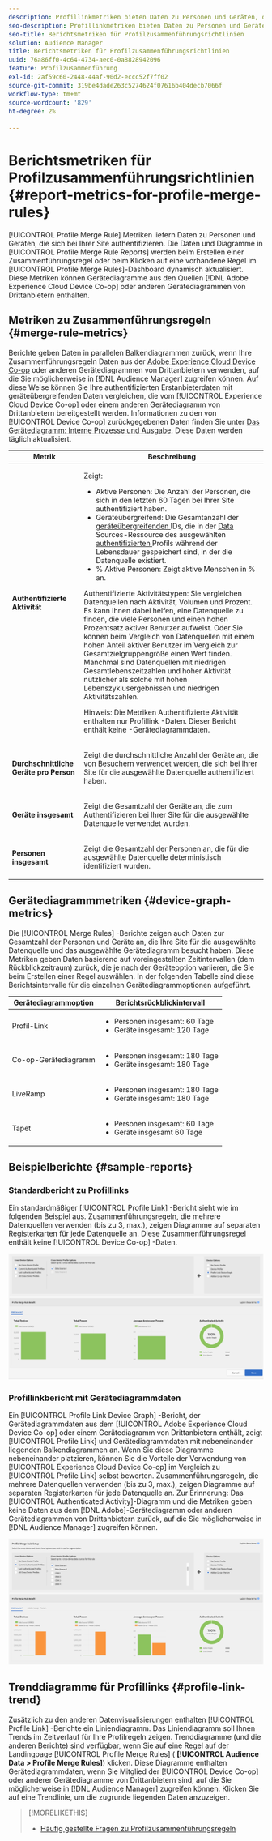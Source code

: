 ```yaml
---
description: Profillinkmetriken bieten Daten zu Personen und Geräten, die sich für Ihre Site authentifizieren. Die Daten und Diagramme im Profillink werden beim Erstellen von Zusammenführungsregeln oder beim Klicken auf eine vorhandene Regel im Dashboard Profilzusammenführungsregeln dynamisch aktualisiert. Diese Metriken können Gerätediagramme aus der Adobe Experience Cloud-Gerätekooperation oder anderen Gerätediagrammquellen von Drittanbietern enthalten.
seo-description: Profillinkmetriken bieten Daten zu Personen und Geräten, die sich für Ihre Site authentifizieren. Die Daten und Diagramme im Profillink werden beim Erstellen von Zusammenführungsregeln oder beim Klicken auf eine vorhandene Regel im Dashboard Profilzusammenführungsregeln dynamisch aktualisiert. Diese Metriken können Gerätediagramme aus der Adobe Experience Cloud-Gerätekooperation oder anderen Gerätediagrammquellen von Drittanbietern enthalten.
seo-title: Berichtsmetriken für Profilzusammenführungsrichtlinien
solution: Audience Manager
title: Berichtsmetriken für Profilzusammenführungsrichtlinien
uuid: 76a86ff0-4c64-4734-aec0-0a8828942096
feature: Profilzusammenführung
exl-id: 2af59c60-2448-44af-90d2-eccc52f7ff02
source-git-commit: 319be4dade263c5274624f07616b404decb7066f
workflow-type: tm+mt
source-wordcount: '829'
ht-degree: 2%

---
```


# Berichtsmetriken für Profilzusammenführungsrichtlinien {#report-metrics-for-profile-merge-rules}

[!UICONTROL Profile Merge Rule] Metriken liefern Daten zu Personen und Geräten, die sich bei Ihrer Site authentifizieren. Die Daten und Diagramme in [!UICONTROL Profile Merge Rule Reports] werden beim Erstellen einer Zusammenführungsregel oder beim Klicken auf eine vorhandene Regel im [!UICONTROL Profile Merge Rules]-Dashboard dynamisch aktualisiert. Diese Metriken können Gerätediagramme aus den Quellen [!DNL Adobe Experience Cloud Device Co-op] oder anderen Gerätediagrammen von Drittanbietern enthalten.

## Metriken zu Zusammenführungsregeln {#merge-rule-metrics}

Berichte geben Daten in parallelen Balkendiagrammen zurück, wenn Ihre Zusammenführungsregeln Daten aus der [Adobe Experience Cloud Device Co-op](https://experienceleague.adobe.com/docs/device-co-op/using/about/overview.html) oder anderen Gerätediagrammen von Drittanbietern verwenden, auf die Sie möglicherweise in [!DNL Audience Manager] zugreifen können. Auf diese Weise können Sie Ihre authentifizierten Erstanbieterdaten mit geräteübergreifenden Daten vergleichen, die vom [!UICONTROL Experience Cloud Device Co-op] oder einem anderen Gerätediagramm von Drittanbietern bereitgestellt werden. Informationen zu den von [!UICONTROL Device Co-op] zurückgegebenen Daten finden Sie unter [Das Gerätediagramm: Interne Prozesse und Ausgabe](https://experienceleague.adobe.com/docs/device-co-op/using/device-graph/device-graph-overview.html). Diese Daten werden täglich aktualisiert.

<table id="table_A7FB2F9804F84AC8A6DD05C0E6EE7555"> 
 <thead> 
  <tr> 
   <th colname="col1" class="entry"> Metrik </th> 
   <th colname="col2" class="entry"> Beschreibung </th> 
  </tr> 
 </thead>
 <tbody> 
  <tr> 
   <td colname="col1"> <p> <b><span class="wintitle"> Authentifizierte Aktivität</span></b> </p> </td> 
   <td colname="col2"> <p>Zeigt: </p> 
    <ul id="ul_7F7373919A4A49028EF4BF7B28D9F8E9"> 
     <li id="li_FE2F93C496D64ED8928B3E522C9585EA"> <span class="wintitle"> Aktive Personen</span>: Die Anzahl der Personen, die sich in den letzten 60 Tagen bei Ihrer Site authentifiziert haben. </li> 
     <li id="li_60CFD26EE68B442683C0ED5FED1A79C8"> <span class="wintitle"> Geräteübergreifend</span>: Die Gesamtanzahl der  <a href="merge-rules-start.md#create-data-source"> geräteübergreifenden </a> IDs, die in der  <a href="https://experienceleague.adobe.com/docs/audience-manager/user-guide/features/data-sources/manage-datasources.html"> Data </a> Sources-Ressource des ausgewählten  <a href="merge-rule-definitions.md"> authentifizierten </a> Profils während der Lebensdauer gespeichert sind, in der die Datenquelle existiert. </li> 
     <li id="li_F2F07B6A326C4A18B79A0CF2C47D9677"> <span class="wintitle"> % Aktive Personen</span>: Zeigt  <span class="wintitle"> aktive </span> Menschen in % an. </li> 
    </ul> <p> <span class="wintitle"> Authentifizierte </span> Aktivitätstypen: Sie vergleichen Datenquellen nach Aktivität, Volumen und Prozent. Es kann Ihnen dabei helfen, eine Datenquelle zu finden, die viele Personen und einen hohen Prozentsatz aktiver Benutzer aufweist. Oder Sie können beim Vergleich von Datenquellen mit einem hohen Anteil aktiver Benutzer im Vergleich zur Gesamtzielgruppengröße einen Wert finden. Manchmal sind Datenquellen mit niedrigen Gesamtlebenszeitzahlen und hoher Aktivität nützlicher als solche mit hohen Lebenszyklusergebnissen und niedrigen Aktivitätszahlen. </p> <p> <p>Hinweis: Die Metriken <span class="wintitle"> Authentifizierte Aktivität</span> enthalten nur <span class="wintitle"> Profillink</span> -Daten. Dieser Bericht enthält keine <span class="wintitle">-Gerätediagrammdaten</span>. </p> </p> </td> 
  </tr> 
  <tr> 
   <td colname="col1"> <p> <b><span class="wintitle"> Durchschnittliche Geräte pro Person</span></b> </p> </td> 
   <td colname="col2"> <p> Zeigt die durchschnittliche Anzahl der Geräte an, die von Besuchern verwendet werden, die sich bei Ihrer Site für die ausgewählte Datenquelle authentifiziert haben. </p> </td> 
  </tr> 
  <tr> 
   <td colname="col1"> <p> <b><span class="wintitle"> Geräte insgesamt</span></b> </p> </td> 
   <td colname="col2"> <p>Zeigt die Gesamtzahl der Geräte an, die zum Authentifizieren bei Ihrer Site für die ausgewählte Datenquelle verwendet wurden. </p> </td> 
  </tr> 
  <tr> 
   <td colname="col1"> <p> <b><span class="wintitle"> Personen insgesamt</span></b> </p> </td> 
   <td colname="col2"> <p>Zeigt die Gesamtzahl der Personen an, die für die ausgewählte Datenquelle deterministisch identifiziert wurden. </p> </td> 
  </tr> 
 </tbody> 
</table>

## Gerätediagrammmetriken {#device-graph-metrics}

Die [!UICONTROL Merge Rules] -Berichte zeigen auch Daten zur Gesamtzahl der Personen und Geräte an, die Ihre Site für die ausgewählte Datenquelle und das ausgewählte Gerätediagramm besucht haben. Diese Metriken geben Daten basierend auf voreingestellten Zeitintervallen (dem Rückblickzeitraum) zurück, die je nach der Geräteoption variieren, die Sie beim Erstellen einer Regel auswählen. In der folgenden Tabelle sind diese Berichtsintervalle für die einzelnen Gerätediagrammoptionen aufgeführt.

<table id="table_038983EBC71F4A55BBCA99212AC5DEE6"> 
 <thead> 
  <tr> 
   <th colname="col1" class="entry"> Gerätediagrammoption </th> 
   <th colname="col2" class="entry"> Berichtsrückblickintervall </th> 
  </tr>
 </thead>
 <tbody> 
  <tr> 
   <td colname="col1"> <p><span class="wintitle"> Profil-Link</span> </p> </td> 
   <td colname="col2"> <p> 
     <ul id="ul_B2FF2341573840549FFB96579F537082"> 
      <li id="li_B37323C2F2434F41B407500AC5C15447">Personen insgesamt: 60 Tage </li> 
      <li id="li_08D911224A60418BBB3CFB4E70CE73D4">Geräte insgesamt: 120 Tage </li> 
     </ul> </p> </td> 
  </tr> 
  <tr> 
   <td colname="col1"> <p><span class="wintitle"> Co-op-Gerätediagramm</span> </p> </td> 
   <td colname="col2"> <p> 
     <ul id="ul_64AD1DD89DF64703B70B973A463BA020"> 
      <li id="li_D7D3A3871F434CBFA71BE8929EB41648">Personen insgesamt: 180 Tage </li> 
      <li id="li_125D387986B2463EB310203CE5857EDA">Geräte insgesamt: 180 Tage </li> 
     </ul> </p> </td> 
  </tr> 
  <tr> 
   <td colname="col1"> <p><span class="wintitle"> LiveRamp</span> </p> </td> 
   <td colname="col2"> <p> 
     <ul id="ul_2772F3AD7E1440789B635794ECDE8DFB"> 
      <li id="li_1432363829D64615B1D349A3722D6268">Personen insgesamt: 180 Tage </li> 
      <li id="li_D5C0E3CE92524B54BBD36C73A326292B">Geräte insgesamt: 180 Tage </li> 
     </ul> </p> </td> 
  </tr> 
  <tr> 
   <td colname="col1"> <p><span class="wintitle"> Tapet</span> </p> </td> 
   <td colname="col2"> <p> 
     <ul id="ul_274529DB58E6442E95C6AD89BECB1362"> 
      <li id="li_67102211A72A4E47AACFE5E369793C17">Personen insgesamt: 60 Tage </li> 
      <li id="li_3E8F3DA6A7B5487895A626674DA363A5">Geräte insgesamt 60 Tage </li> 
     </ul> </p> </td> 
  </tr> 
 </tbody> 
</table>

## Beispielberichte {#sample-reports}

### Standardbericht zu Profillinks

Ein standardmäßiger [!UICONTROL Profile Link] -Bericht sieht wie im folgenden Beispiel aus. Zusammenführungsregeln, die mehrere Datenquellen verwenden (bis zu 3, max.), zeigen Diagramme auf separaten Registerkarten für jede Datenquelle an. Diese Zusammenführungsregel enthält keine [!UICONTROL Device Co-op] -Daten.

![](assets/profile-link-metrics.png)

### Profillinkbericht mit Gerätediagrammdaten

Ein [!UICONTROL Profile Link Device Graph] -Bericht, der Gerätediagrammdaten aus dem [!UICONTROL Adobe Experience Cloud Device Co-op] oder einem Gerätediagramm von Drittanbietern enthält, zeigt [!UICONTROL Profile Link] und Gerätediagrammdaten mit nebeneinander liegenden Balkendiagrammen an. Wenn Sie diese Diagramme nebeneinander platzieren, können Sie die Vorteile der Verwendung von [!UICONTROL Experience Cloud Device Co-op] im Vergleich zu [!UICONTROL Profile Link] selbst bewerten. Zusammenführungsregeln, die mehrere Datenquellen verwenden (bis zu 3, max.), zeigen Diagramme auf separaten Registerkarten für jede Datenquelle an. Zur Erinnerung: Das [!UICONTROL Authenticated Activity]-Diagramm und die Metriken geben keine Daten aus dem [!DNL Adobe]-Gerätediagramm oder anderen Gerätediagrammen von Drittanbietern zurück, auf die Sie möglicherweise in [!DNL Audience Manager] zugreifen können.

![](assets/profile-link-graph.png)

## Trenddiagramme für Profillinks {#profile-link-trend}

Zusätzlich zu den anderen Datenvisualisierungen enthalten [!UICONTROL Profile Link] -Berichte ein Liniendiagramm. Das Liniendiagramm soll Ihnen Trends im Zeitverlauf für Ihre Profilregeln zeigen. Trenddiagramme (und die anderen Berichte) sind verfügbar, wenn Sie auf eine Regel auf der Landingpage [!UICONTROL Profile Merge Rules] ( **[!UICONTROL Audience Data > Profile Merge Rules]**) klicken. Diese Diagramme enthalten Gerätediagrammdaten, wenn Sie Mitglied der [!UICONTROL Device Co-op] oder anderer Gerätediagramme von Drittanbietern sind, auf die Sie möglicherweise in [!DNL Audience Manager] zugreifen können. Klicken Sie auf eine Trendlinie, um die zugrunde liegenden Daten anzuzeigen.

>[!MORELIKETHIS]
>
>* [Häufig gestellte Fragen zu Profilzusammenführungsregeln](../../faq/faq-profile-merge.md)

